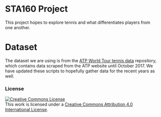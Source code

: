 <div id="contents"></div>

# STA160 Project

This project hopes to explore tennis and what differentiates players from one another.

# Dataset

The dataset we are using is from the <a href="https://github.com/serve-and-volley/atp-world-tour-tennis-data" target="_blank">ATP World Tour tennis data</a> repository, which contains data scraped from the ATP website until October 2017. We have updated these scripts to hopefully gather data for the recent years as well.


### License
<a rel="license" href="http://creativecommons.org/licenses/by/4.0/"><img alt="Creative Commons License" style="border-width:0" src="https://i.creativecommons.org/l/by/4.0/88x31.png" /></a><br />This work is licensed under a <a rel="license" href="http://creativecommons.org/licenses/by/4.0/">Creative Commons Attribution 4.0 International License</a>.
